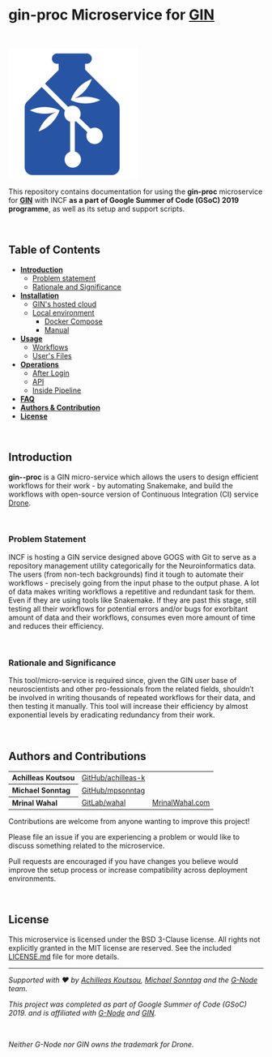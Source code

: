 # gin-proc Microservice for [GIN](https://gin.g-node.org)

<br>

[![G-Node](./images/favicon.png)](https://gin.g-node.org)

This repository contains documentation for using the **gin-proc** microservice for **[GIN](https://gin.g-node.org)** with INCF **as a part of Google Summer of Code (GSoC) 2019 programme**, as well as its setup and support scripts.

<br>

## Table of Contents
* **[Introduction](#introduction)**
  - [Problem statement](#problem)
  - [Rationale and Significance](#rationale)
* **[Installation](docs/install.md)**
  - [GIN's hosted cloud](docs/install.md#cloud)
  - [Local environment](docs/install.md#local)
    - [Docker Compose](docs/install.md#docker-compose)
    - [Manual](docs/install.md#manual)
* **[Usage](docs/usage.md)**
  - [Workflows](docs/usage.md#workflows)
  - [User's Files](docs/usage.md#files)
* **[Operations](docs/operations.md)**
  - [After Login](docs/operations.md#after-login)
  - [API](http://<GIN-PROC-SERVER>:8000/docs/api/)
  - [Inside Pipeline](docs/operations.md#pipeline)
* **[FAQ](docs/faq.md)**
* **[Authors & Contribution](#authors)**
* **[License](#license)**

<br>

<a name="introduction"></a>
## Introduction

**gin--proc** is a GIN micro-service which allows the users to design efficient workflows for their work - by automating Snakemake, and build the workflows with open-source version of Continuous Integration (CI) service [Drone](https://drone.io/).

<br>

<a name="problem"></a>
### Problem Statement

INCF is hosting a GIN service designed above GOGS with Git to serve as a repository management utility categorically for the Neuroinformatics data. The users (from non-tech backgrounds) find it tough to automate their workflows - precisely going from the input phase to the output phase. A lot of data makes writing workflows a repetitive and redundant task for them. Even if they are using tools like Snakemake. If they are past this stage, still testing all their workflows for potential errors and/or bugs for exorbitant amount of data and their workflows, consumes even more amount of time and reduces their efficiency.

<br>

<a name="rationale"></a>
### Rationale and Significance

This tool/micro-service is required since, given the GIN user base of neuroscientists and other pro-fessionals from the related fields, shouldn’t be involved in writing thousands of repeated workflows for their data, and then testing it manually. This tool will increase their efficiency by almost exponential levels by eradicating redundancy from their work.


<br>

<a name="authors"></a>
## Authors and Contributions

<table><tbody>
<tr><th align="left">Achilleas Koutsou</th><td><a href="https://github.com/achilleas-k">GitHub/achilleas-k</a></td><td></td></tr>
<tr><th align="left">Michael Sonntag</th><td><a href="https://github.com/mpsonntag">GitHub/mpsonntag</a></td><td></td></tr>
<tr><th align="left">Mrinal Wahal</th><td><a href="https://gitlab.com/wahal">GitLab/wahal</a></td><td><a href="https://mrinalwahal.com/rvagg">MrinalWahal.com</a></td></tr>
</tbody></table>

Contributions are welcome from anyone wanting to improve this project!

Please file an issue if you are experiencing a problem or would like to discuss something related to the microservice.

Pull requests are encouraged if you have changes you believe would improve the setup process or increase compatibility across deployment environments.

<br>

<a name="license"></a>
## License

This microservice is licensed under the BSD 3-Clause license. All rights not explicitly granted in the MIT license are reserved. See the included [LICENSE.md](./LICENSE.md) file for more details.

------------------------------------------------------------------

*Supported with :heart: by [Achilleas Koutsou](https://github.com/achilleas-k), [Michael Sonntag](https://github.com/mpsonntag) and the [G-Node](https://github.com/orgs/G-Node/people) team.*

*This project was completed as part of *Google Summer of Code (GSoC) 2019.* and is affiliated with [G-Node](http://www.g-node.org/) and [GIN](https://gin.g-node.org).*

<br>

*Neither G-Node nor GIN owns the trademark for Drone.*
